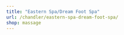 ```yaml
---
title: "Eastern Spa/Dream Foot Spa"
url: /chandler/eastern-spa-dream-foot-spa/
shop: massage
---
```

